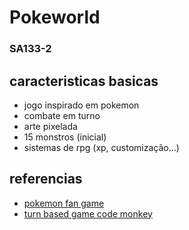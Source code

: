 # Pokeworld
### SA133-2

## caracteristicas basicas

- jogo inspirado em pokemon
- combate em turno
- arte pixelada
- 15 monstros (inicial)
- sistemas de rpg (xp, customização...)

## referencias

- [pokemon fan game](https://fb.com.br)
- [turn based game code monkey](https://www.youtube.com.br)

